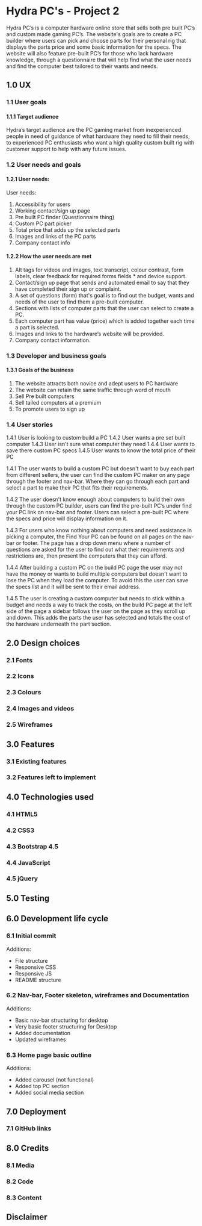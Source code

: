 # Hydra PC's - Project 2

Hydra PC’s is a computer hardware online store that sells both pre built PC’s and custom made gaming PC’s. The website's goals are to create a PC builder where users can pick and choose parts for their personal rig that displays the parts price and some basic information for the specs. The website will also feature pre-built PC’s for those who lack hardware knowledge, through a questionnaire that will help find what the user needs and find the computer best tailored to their wants and needs.

## 1.0 UX

### 1.1 User goals

#### 1.1.1 Target audience

Hydra’s target audience are the PC gaming market from inexperienced people in need of guidance of what hardware they need to fill their needs, to experienced PC enthusiasts who want a high quality custom built rig with customer support to help with any future issues.

### 1.2 User needs and goals

#### 1.2.1 User needs:

User needs:
1. Accessibility for users
2. Working contact/sign up page
3. Pre built PC finder (Questionnaire thing)
4. Custom PC part picker
5. Total price that adds up the selected parts
6. Images and links of the PC parts
7. Company contact info

#### 1.2.2 How the user needs are met

1. Alt tags for videos and images, text transcript, colour contrast, form labels, clear feedback for required forms fields * and device support.
2. Contact/sign up page that sends and automated email to say that they have completed their sign up or complaint.
3. A set of questions (form) that's goal is to find out the budget, wants and needs of the user to find them a pre-built computer.
4. Sections with lists of computer parts that the user can select to create a PC.
5. Each computer part has value (price) which is added together each time a part is selected.
6. Images and links to the hardware’s website will be provided.
7. Company contact information.

### 1.3 Developer and business goals

#### 1.3.1 Goals of the business

1. The website attracts both novice and adept users to PC hardware
2. The website can retain the same traffic through word of mouth
3. Sell Pre built computers
4. Sell tailed computers at a premium
5. To promote users to sign up

### 1.4 User stories

1.4.1 User is looking to custom build a PC
1.4.2 User wants a pre set built computer
1.4.3 User isn't sure what computer they need
1.4.4 User wants to save there custom PC specs
1.4.5 User wants to know the total price of their PC

1.4.1 The user wants to build a custom PC but doesn't want to buy each part from different sellers, the user can find the custom PC maker on any page through the footer and nav-bar. Where they can go through each part and select a part to make their PC that fits their requirements.

1.4.2 The user doesn’t know enough about computers to build their own through the custom PC builder, users can find the pre-built PC’s under find your PC link on nav-bar and footer. Users can select a pre-built PC where the specs and price will display information on it.  

1.4.3 For users who know nothing about computers and need assistance in picking a computer, the Find Your PC can be found on all pages on the nav-bar or footer. The page has a drop down menu where a number of questions are asked for the user to find out what their requirements and restrictions are, then present the computers that they can afford.

1.4.4 After building a custom PC on the build PC page the user may not have the money or wants to build multiple computers but doesn't want to lose the PC when they load the computer. To avoid this the user can save the specs list and it will be sent to their email address.

1.4.5 The user is creating a custom computer but needs to stick within a budget and needs a way to track the costs, on the build PC page at the left side of the page a sidebar follows the user on the page as they scroll up and down. This adds the parts the user has selected and totals the cost of the hardware underneath the part section.

## 2.0 Design choices

### 2.1 Fonts

### 2.2 Icons

### 2.3 Colours

### 2.4 Images and videos

### 2.5 Wireframes

## 3.0 Features

### 3.1 Existing features

### 3.2 Features left to implement

## 4.0 Technologies used

### 4.1 HTML5

### 4.2 CSS3

### 4.3 Bootstrap 4.5

### 4.4 JavaScript

### 4.5 jQuery

## 5.0 Testing

## 6.0 Development life cycle

### 6.1 Initial commit

Additions:

- File structure
- Responsive CSS
- Responsive JS
- README structure

### 6.2 Nav-bar, Footer skeleton, wireframes and Documentation

Additions:

- Basic nav-bar structuring for desktop
- Very basic footer structuring for Desktop
- Added documentation
- Updated wireframes

### 6.3 Home page basic outline

Additions:

- Added carousel (not functional)
- Added top PC section
- Added social media section

## 7.0 Deployment

### 7.1 GitHub links

## 8.0 Credits

### 8.1 Media

### 8.2 Code

### 8.3 Content

## Disclaimer
